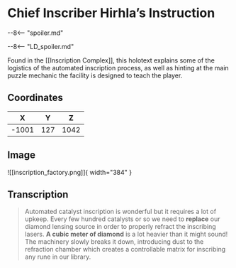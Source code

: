 # Chief Inscriber Hirhla’s Instruction

--8<-- "spoiler.md"

--8<-- "LD_spoiler.md"

Found in the [[Inscription Complex]], this holotext explains some of the logistics of the automated inscription process, as well as hinting at the main puzzle mechanic the facility is designed to teach the player.

## Coordinates
| **X** | **Y** | **Z** |
| :---: | :---: | :---: |
| -1001 |  127  | 1042  |

## Image

![[inscription_factory.png]]{ width="384" }

## Transcription
> Automated catalyst inscription is wonderful but it requires a lot of upkeep. Every few hundred catalysts or so we need to **replace** our diamond lensing source in order to properly refract the inscribing lasers. **A cubic meter of diamond** is a lot heavier than it might sound! The machinery slowly breaks it down, introducing dust to the refraction chamber which creates a controllable matrix for inscribing any rune in our library.
